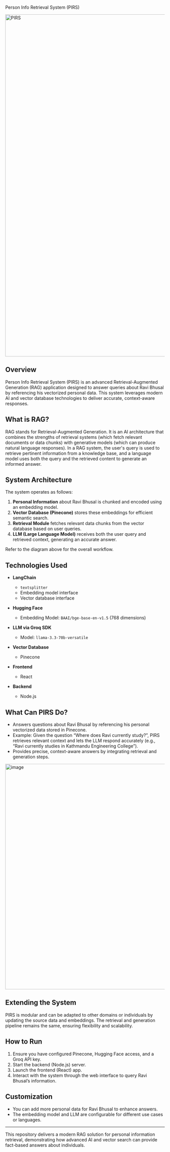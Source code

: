 Person Info Retrieval System (PIRS)

<img width="1920" height="1080" alt="PIRS" src="https://github.com/user-attachments/assets/bfcf9382-ec30-47e8-bfe4-a71c1e45763b" />



## Overview

Person Info Retrieval System (PIRS) is an advanced Retrieval-Augmented Generation (RAG) application designed to answer queries about Ravi Bhusal by referencing his vectorized personal data. This system leverages modern AI and vector database technologies to deliver accurate, context-aware responses.

## What is RAG?

RAG stands for Retrieval-Augmented Generation. It is an AI architecture that combines the strengths of retrieval systems (which fetch relevant documents or data chunks) with generative models (which can produce natural language responses). In a RAG system, the user's query is used to retrieve pertinent information from a knowledge base, and a language model uses both the query and the retrieved content to generate an informed answer.

## System Architecture

The system operates as follows:
1. **Personal Information** about Ravi Bhusal is chunked and encoded using an embedding model.
2. **Vector Database (Pinecone)** stores these embeddings for efficient semantic search.
3. **Retrieval Module** fetches relevant data chunks from the vector database based on user queries.
4. **LLM (Large Language Model)** receives both the user query and retrieved context, generating an accurate answer.

Refer to the diagram above for the overall workflow.

## Technologies Used

- **LangChain**
  - `textsplitter`
  - Embedding model interface
  - Vector database interface

- **Hugging Face**  
  - Embedding Model: `BAAI/bge-base-en-v1.5` (768 dimensions)

- **LLM via Groq SDK**
  - Model: `llama-3.3-70b-versatile`

- **Vector Database**
  - Pinecone

- **Frontend**
  - React

- **Backend**
  - Node.js

## What Can PIRS Do?

- Answers questions about Ravi Bhusal by referencing his personal vectorized data stored in Pinecone.
- Example: Given the question “Where does Ravi currently study?”, PIRS retrieves relevant context and lets the LLM respond accurately (e.g., “Ravi currently studies in Kathmandu Engineering College”).
- Provides precise, context-aware answers by integrating retrieval and generation steps.

<img width="1028" height="712" alt="image" src="https://github.com/user-attachments/assets/4be39daf-2a31-4f5b-a142-c332bd23c63f" />


## Extending the System

PIRS is modular and can be adapted to other domains or individuals by updating the source data and embeddings. The retrieval and generation pipeline remains the same, ensuring flexibility and scalability.

## How to Run

1. Ensure you have configured Pinecone, Hugging Face access, and a Groq API key.
2. Start the backend (Node.js) server.
3. Launch the frontend (React) app.
4. Interact with the system through the web interface to query Ravi Bhusal’s information.

## Customization

- You can add more personal data for Ravi Bhusal to enhance answers.
- The embedding model and LLM are configurable for different use cases or languages.

---

This repository delivers a modern RAG solution for personal information retrieval, demonstrating how advanced AI and vector search can provide fact-based answers about individuals.
